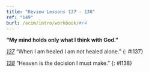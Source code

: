 ```yaml
---
title: "Review Lessons 137 - 138"
ref: "149"
burl: /acim/intro/workbook/#r4
---
```


**“My mind holds only what I think with God.”**

[*137*](/workbook/l137/?r=1) “When I am healed I am not healed alone.”
{: #l137}

[*138*](/workbook/l138/?r=1) “Heaven is the decision I must make.”
{: #l138}


